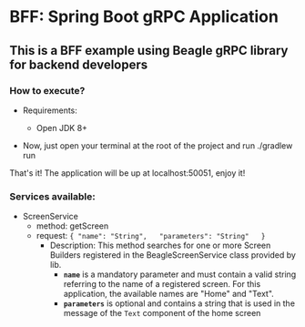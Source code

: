 # BFF: Spring Boot gRPC Application

## This is a BFF example using Beagle gRPC library for backend developers

### How to execute?

- Requirements:
    - Open JDK 8+


- Now, just open your terminal at the root of the project and run ./gradlew run

That's it! The application will be up at localhost:50051, enjoy it!

### Services available:

- ScreenService
  - method: getScreen
  - request: ```{
      "name": "String",  
      "parameters": "String"  
    }```
    - Description: This method searches for one or more Screen Builders registered in the BeagleScreenService class provided by lib.   
      - **`name`** is a mandatory parameter and must contain a valid string referring to the name of a registered screen. For this application, the available names are "Home" and "Text".
      - **`parameters`** is optional and contains a string that is used in the message of the `Text` component of the home screen
